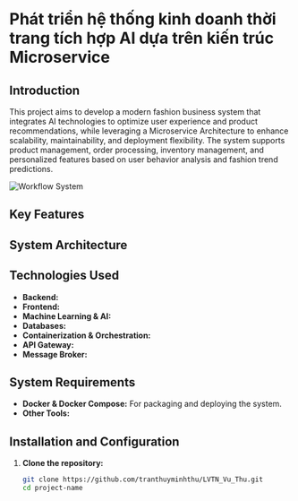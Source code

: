 # Phát triển hệ thống kinh doanh thời trang tích hợp AI dựa trên kiến trúc Microservice

## Introduction

This project aims to develop a modern fashion business system that integrates AI technologies to optimize user experience and product recommendations, while leveraging a Microservice Architecture to enhance scalability, maintainability, and deployment flexibility. The system supports product management, order processing, inventory management, and personalized features based on user behavior analysis and fashion trend predictions.

![Workflow System](https://d1hjkbq40fs2x4.cloudfront.net/2017-08-21/files/landscape-photography_1645.jpg)

## Key Features

## System Architecture

## Technologies Used

- **Backend:**
- **Frontend:**
- **Machine Learning & AI:**
- **Databases:**
- **Containerization & Orchestration:**
- **API Gateway:**
- **Message Broker:**

## System Requirements

- **Docker & Docker Compose:** For packaging and deploying the system.
- **Other Tools:**

## Installation and Configuration

1. **Clone the repository:**

   ```bash
   git clone https://github.com/tranthuyminhthu/LVTN_Vu_Thu.git
   cd project-name

